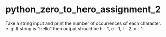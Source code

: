 # python_zero_to_hero_assignment_2
Take a string input and print the number of occurrences of each character. e .g: If string is "hello" then output should be h - 1, e - 1, l - 2, o - 1.
